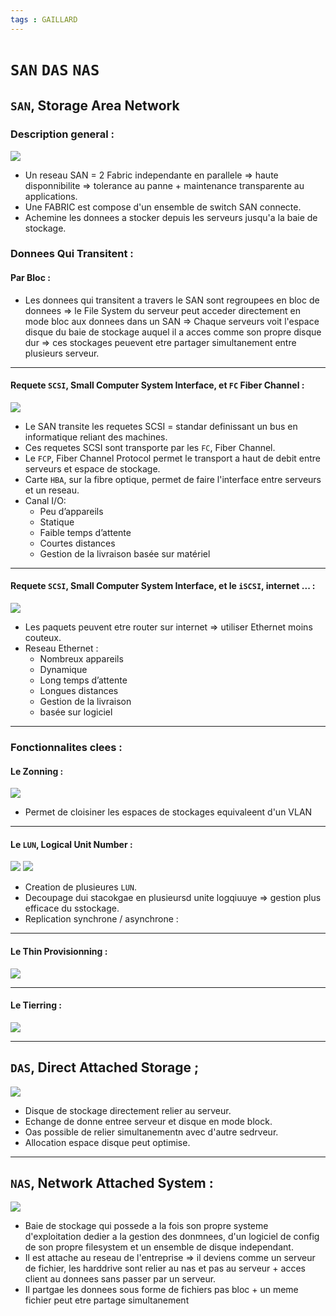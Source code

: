 ```yaml
---
tags : GAILLARD
---
```



# `SAN` `DAS` `NAS`


## `SAN`, Storage Area Network

### Description general : 

![](https://i.imgur.com/f3pwk82.png)


* Un reseau SAN = 2 Fabric independante en parallele => haute disponnibilite => tolerance au panne + maintenance transparente au applications.
* Une FABRIC est compose d'un ensemble de switch SAN connecte.
* Achemine les donnees a stocker depuis les serveurs jusqu'a la baie de stockage.

### Donnees Qui Transitent : 

#### Par Bloc : 



* Les donnees qui transitent a travers le SAN sont regroupees en bloc de donnees => le File System du serveur peut acceder directement en mode bloc aux donnees dans un SAN => Chaque serveurs voit l'espace disque du baie de stockage auquel il a acces comme son propre disque dur => ces stockages peuevent etre partager simultanement entre plusieurs serveur.

****

#### Requete `SCSI`, Small Computer System Interface, et `FC` Fiber Channel : 

![](https://i.imgur.com/rCFBDsB.png)

* Le SAN transite les requetes SCSI = standar definissant un bus en informatique reliant des machines.
* Ces requetes SCSI sont transporte par les `FC`, Fiber Channel.
* Le `FCP`, Fiber Channel Protocol permet le transport a haut de debit entre serveurs et espace de stockage.
* Carte `HBA`, sur la fibre optique, permet de faire l'interface entre serveurs et un reseau.
* Canal I/O:
    * Peu d’appareils
    * Statique
    * Faible temps d’attente
    * Courtes distances
    * Gestion de la livraison basée sur matériel

****

#### Requete `SCSI`, Small Computer System Interface, et le `iSCSI`, internet ... :


![](https://i.imgur.com/4J97HF8.png)


* Les paquets peuvent etre router sur internet => utiliser Ethernet moins couteux.
* Reseau Ethernet : 
    * Nombreux appareils
    * Dynamique
    * Long temps d’attente
    * Longues distances
    * Gestion de la livraison
    * basée sur logiciel

*****

### Fonctionnalites clees : 


#### Le Zonning : 

![](https://i.imgur.com/XPTFyvI.png)

* Permet de cloisiner les espaces de stockages equivaleent d'un VLAN 

****

#### Le `LUN`, Logical Unit Number : 
 
 
![](https://i.imgur.com/skbNJsz.png)
![](https://i.imgur.com/aeUHjXW.png)

* Creation de plusieures `LUN`.
* Decoupage dui stacokgae en plusieursd unite logqiuuye => gestion plus efficace du sstockage.
* Replication synchrone / asynchrone : 

****

#### Le Thin Provisionning :

![](https://i.imgur.com/XJQrasQ.png)

****

#### Le Tierring : 

![](https://i.imgur.com/YTPI8o6.png)

****

## `DAS`, Direct Attached Storage ;

![](https://i.imgur.com/QBPCqj4.png)

* Disque de stockage directement relier au serveur.
* Echange de donne entree serveur et disque en mode block.
* Oas possible de relier simultanementn avec d'autre sedrveur. 
* Allocation espace disque peut optimise.

****

## `NAS`, Network Attached System : 


![](https://i.imgur.com/EElUgDD.png)




* Baie de stockage qui possede a la fois son propre systeme d'exploitation dedier a la gestion des donmnees, d'un logiciel de config de son propre filesystem et un ensemble de disque independant.
* Il est attache au reseau de l'entreprise => il deviens comme un serveur de fichier, les harddrive sont relier au nas et pas au serveur + acces client au donnees sans passer par un serveur.
* Il partgae les donnees sous forme de fichiers pas bloc + un meme fichier peut etre partage simultanement